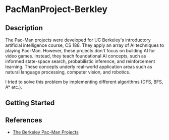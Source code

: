 # PacManProject-Berkley

## Description
The Pac-Man projects were developed for UC Berkeley's introductory artificial intelligence course, CS 188. They apply an array of AI techniques to playing Pac-Man. However, these projects don't focus on building AI for video games. Instead, they teach foundational AI concepts, such as informed state-space search, probabilistic inference, and reinforcement learning. These concepts underly real-world application areas such as natural language processing, computer vision, and robotics.

I tried to solve this problem by implementing different algorithms (DFS, BFS, A* etc.).

## Getting Started

## References

- [The Berkeley Pac-Man Projects](http://ai.berkeley.edu/project_overview.html)


